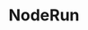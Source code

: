 ---
blog: https://blog.noderun.com/
facebook: https://facebook.com/noderun
linkedin: https://linkedin.com/showcase/noderun
logohandle: noderun
sort: noderun
title: NodeRun
twitter: https://x.com/NodeRunHQ
website: https://noderun.com/
youtube: https://youtube.com/channel/UCfJn1Z9A5ccuHIF4fyg_zbA
---